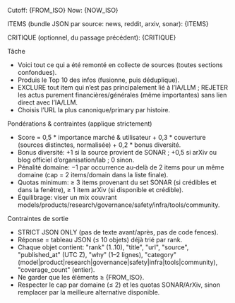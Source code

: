 Cutoff: {FROM_ISO}
Now: {NOW_ISO}

ITEMS (bundle JSON par source: news, reddit, arxiv, sonar):
{ITEMS}

CRITIQUE (optionnel, du passage précédent):
{CRITIQUE}

Tâche
- Voici tout ce qui a été remonté en collecte de sources (toutes sections confondues).
- Produis le Top 10 des infos (fusionne, puis déduplique).
- EXCLURE tout item qui n’est pas principalement lié à l’IA/LLM ; REJETER les actus purement financières/générales (même importantes) sans lien direct avec l’IA/LLM.
- Choisis l’URL la plus canonique/primary par histoire.

Pondérations & contraintes (applique strictement)
- Score = 0,5 * importance marché & utilisateur + 0,3 * couverture (sources distinctes, normalisée) + 0,2 * bonus diversité.
- Bonus diversité: +1 si la source provient de SONAR ; +0,5 si arXiv ou blog officiel d’organisation/lab ; 0 sinon.
- Pénalité domaine: −1 par occurrence au‑delà de 2 items pour un même domaine (cap = 2 items/domain dans la liste finale).
- Quotas minimum: ≥ 3 items provenant du set SONAR (si crédibles et dans la fenêtre), ≥ 1 item arXiv (si disponible et crédible).
- Équilibrage: viser un mix couvrant models/products/research/governance/safety/infra/tools/community.

Contraintes de sortie
- STRICT JSON ONLY (pas de texte avant/après, pas de code fences).
- Réponse = tableau JSON (≤ 10 objets) déjà trié par rank.
- Chaque objet contient: "rank" (1..10), "title", "url", "source", "published_at" (UTC Z), "why" (1–2 lignes), "category" (model|product|research|governance|safety|infra|tools|community), "coverage_count" (entier).
- Ne garder que les éléments ≥ {FROM_ISO}.
- Respecter le cap par domaine (≤ 2) et les quotas SONAR/ArXiv, sinon remplacer par la meilleure alternative disponible.
